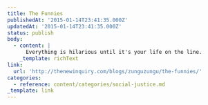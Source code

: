 ```yaml
---
title: The Funnies
publishedAt: '2015-01-14T23:41:35.000Z'
updatedAt: '2015-01-14T23:41:35.000Z'
status: publish
body:
  - content: |
      Everything is hilarious until it's your life on the line.
    _template: richText
link:
  url: 'http://thenewinquiry.com/blogs/zunguzungu/the-funnies/'
categories:
  - reference: content/categories/social-justice.md
_template: link
---
```



